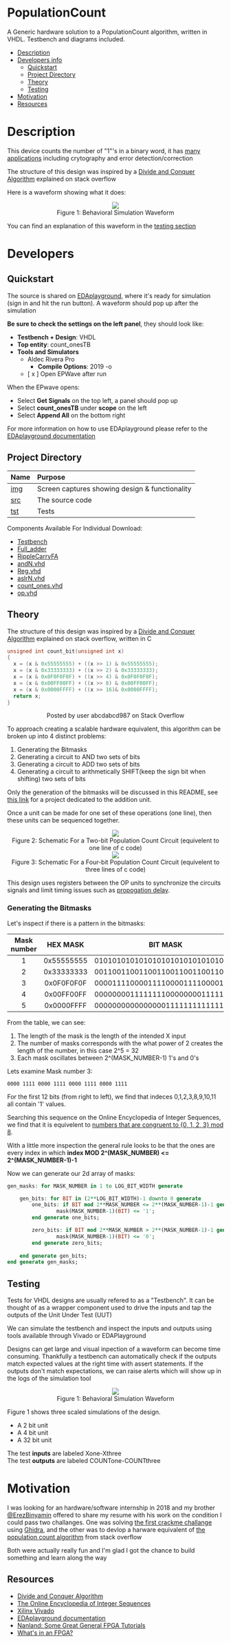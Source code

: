 # PopulationCount
A Generic hardware solution to a PopulationCount algorithm, written in VHDL. Testbench and diagrams included.  

- [Description](#description)
- [Developers info](#developers)
    - [Quickstart](#quickstart)
    - [Project Directory](#project-directory)
    - [Theory](#theory)
    - [Testing](#testing)
- [Motivation](#motivation)
- [Resources](#resources)

# Description
This device counts the number of "1"'s in a binary word, it has [many applications](https://vaibhavsagar.com/blog/2019/09/08/popcount/#:~:text=Most%20CPU%20architectures%20in%20use,bits%20in%20a%20machine%20word) including crytography and error detection/correction
    
The structure of this design was inspired by a [Divide and Conquer Algorithm](https://stackoverflow.com/questions/109023/how-to-count-the-number-of-set-bits-in-a-32-bit-integer/11816547#11816547) explained on stack overflow

Here is a waveform showing what it does:

<p  align="center">
    <img src=img/tests1-3.png>   
    <br>
    Figure 1: Behavioral Simulation Waveform  
</p>

You can find an explanation of this waveform in the [testing section](#testing)


# Developers
## Quickstart
The source is shared on [EDAplayground](https://edaplayground.com/x/PP6b), where it's ready for simulation (sign in and hit the run button). A waveform should pop up after the simulation

**Be sure to check the settings on the left panel**, they should look like:
- **Testbench + Design**: VHDL
- **Top entity**: count_onesTB
- **Tools and Simulators**
    - Aldec Rivera Pro
        -  **Compile Options**: 2019 -o
    - [ x ] Open EPWave after run

When the EPwave opens:
 -  Select **Get Signals** on the top left, a panel should pop up
 -  Select **count_onesTB** under **scope** on the left
 -  Select **Append All** on the bottom right

For more information on how to use EDAplayground please refer to the [EDAplayground documentation](https://eda-playground.readthedocs.io/en/latest/)

## Project Directory
| Name                                   | Purpose                                       | 
| :--                                    | :--                                           |
|[img](img)                              | Screen captures showing design & functionality|
|[src](src)                              | The source code                               |
|[tst](tst)                              | Tests                                         |

Components Available For Individual Download:
- [Testbench](https://barakbinyamin.github.io/PopulationCount/tst/count_onesTB.vhd)  
- [Full_adder](https://barakbinyamin.github.io/PopulationCount/srcs/FullAdder.vhd)
- [RippleCarryFA](https://barakbinyamin.github.io/PopulationCount/)
- [andN.vhd](https://barakbinyamin.github.io/PopulationCount/srcs/andN.vhd)
- [Reg.vhd](https://barakbinyamin.github.io/PopulationCount/srcs/Reg.vhd)
- [aslrN.vhd](https://barakbinyamin.github.io/PopulationCount/srcs/aslrN.vhd)
- [count_ones.vhd](https://barakbinyamin.github.io/PopulationCount/srcs/count_ones.vhd)
- [op.vhd](https://barakbinyamin.github.io/PopulationCount/srcs/op.vhd)  

## Theory 
The structure of this design was inspired by a [Divide and Conquer Algorithm](https://stackoverflow.com/questions/109023/how-to-count-the-number-of-set-bits-in-a-32-bit-integer/11816547#11816547) explained on stack overflow, written in C 
```C
unsigned int count_bit(unsigned int x)
{
  x = (x & 0x55555555) + ((x >> 1) & 0x55555555);
  x = (x & 0x33333333) + ((x >> 2) & 0x33333333);
  x = (x & 0x0F0F0F0F) + ((x >> 4) & 0x0F0F0F0F);
  x = (x & 0x00FF00FF) + ((x >> 8) & 0x00FF00FF);
  x = (x & 0x0000FFFF) + ((x >> 16)& 0x0000FFFF);
  return x;
}
``` 
<p  align="center">
Posted by user abcdabcd987 on Stack Overflow
</p>

To approach creating a scalable hardware equivalent, this algorithm can be broken up into 4 distinct problems:
1. Generating the Bitmasks
2. Generating a circuit to AND two sets of bits
3. Generating a circuit to ADD two sets of bits
4. Generating a circuit to arithmetically SHIFT(keep the sign bit when shifting) two sets of bits

Only the generation of the bitmasks will be discussed in this README, see [this link](https://github.com/BarakBinyamin/RippleCarryFA#ripplecarryfa) for a project dedicated to the addition unit.  

Once a unit can be made for one set of these operations (one line), then these units can be sequenced together.
<p  align="center">
<img src=img/TwoBitSchematic2.png>
<br>Figure 2: Schematic For a Two-bit Population Count Circuit (equivelent to one line of c code)<br>
<img src=img/ThreeBitSchematic2.png>
<br>Figure 3: Schematic For a Four-bit Population Count Circuit (equivelent to three lines of c code)<br>
</p>  

This design uses registers between the OP units to synchronize the circuits signals and limit timing issues such as [propogation delay](https://en.wikipedia.org/wiki/Propagation_delay).

### Generating the Bitmasks
Let's inspect if there is a pattern in the bitmasks:

|  Mask number  |   HEX MASK   |                BIT MASK              |
| :-----------: | :----------: |   :-------------------------------:  |   
|       1       |  0x55555555  |    01010101010101010101010101010101  |  
|       2       |  0x33333333  |    00110011001100110011001100110011  |
|       3       |  0x0F0F0F0F  |    00001111000011110000111100001111  |   
|       4       |  0x00FF00FF  |    00000000111111110000000011111111  |      
|       5       |  0x0000FFFF  |    00000000000000001111111111111111  |

From the table, we can see:  
1. The length of the mask is the length of the intended X input  
2. The number of masks corresponds with the what power of 2 creates the length of the number, in this case 2^5 = 32   
3. Each mask oscillates between 2^(MASK_NUMBER-1) 1's and 0's

Lets examine Mask number 3:

    0000 1111 0000 1111 0000 1111 0000 1111     
    
For the first 12 bits (from right to left), we find that indeces 0,1,2,3,8,9,10,11 all contain '1' values.  

Searching this sequence on the Online Encyclopedia of Integer Sequences, we find that it is equivelent to [numbers that are congruent to {0, 1, 2, 3} mod 8](https://oeis.org/A047476).

With a little more inspection the general rule looks to be that the ones are every index in which **index MOD 2^(MASK_NUMBER) <= 2^(MASK_NUMBER-1)-1**

Now we can generate our 2d array of masks:
```vhdl
gen_masks: for MASK_NUMBER in 1 to LOG_BIT_WIDTH generate

    gen_bits: for BIT in (2**LOG_BIT_WIDTH)-1 downto 0 generate
        one_bits: if BIT mod 2**MASK_NUMBER <= 2**(MASK_NUMBER-1)-1 generate
                mask(MASK_NUMBER-1)(BIT) <= '1';
        end generate one_bits;

        zero_bits: if BIT mod 2**MASK_NUMBER > 2**(MASK_NUMBER-1)-1 generate
                mask(MASK_NUMBER-1)(BIT) <= '0';
        end generate zero_bits;
       
    end generate gen_bits;  
end generate gen_masks;
```

## Testing
Tests for VHDL designs are usually refered to as a "Testbench". It can be thought of as a wrapper component used to drive the inputs and tap the outputs of the Unit Under Test (UUT)

We can simulate the testbench and inspect the inputs and outputs using tools available through Vivado or EDAPlayground

Designs can get large and visual inpection of a waveform can become time consuming. Thankfully a testbench can automatically check if the outputs match expected values at the right time with assert statements. If the outputs don't match expectations, we can raise alerts which will show up in the logs of the simulation tool

<p  align="center">
    <img src=img/tests1-3.png>   
    <br>
    Figure 1: Behavioral Simulation Waveform  
</p>

Figure 1 shows three scaled simulations of the design. 
- A 2 bit unit
- A 4 bit unit
- A 32 bit unit

The test **inputs**  are labeled Xone-Xthree  
The test **outputs** are labeled COUNTone-COUNTthree

# Motivation
I was looking for an hardware/software internship in 2018 and my brother [@ErezBinyamin](https://github.com/ErezBinyamin) offered to share my resume with his work on the condition I could pass two challanges. One was solving [the first crackme challange](https://crackmes.one/crackme/5c9126c033c5d46ecd37c8f4) using [Ghidra](https://ghidra-sre.org/), and the other was to devlop a harware equivalent of [the population count  algorithm](https://stackoverflow.com/questions/109023/how-to-count-the-number-of-set-bits-in-a-32-bit-integer/11816547#11816547) from stack overflow

Both were actually really fun and I'm glad I got the chance to build something and learn along the way

## Resources
- [Divide and Conquer Algorithm](https://stackoverflow.com/questions/109023/how-to-count-the-number-of-set-bits-in-a-32-bit-integer/11816547#11816547)  
- [The Online Encyclopedia of Integer Sequences](https://oeis.org)   
- [Xilinx Vivado](https://www.xilinx.com/support/download.html)    
- [EDAplayground documentation](https://eda-playground.readthedocs.io/en/latest/)
- [Nanland: Some Great General FPGA Tutorials](https://nandland.com/fpga-101/)
- [What's in an FPGA?](https://digilent.com/blog/structure-of-an-fpga/)

